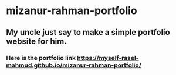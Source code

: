 # mizanur-rahman-portfolio
## My uncle just say to make a simple portfolio website for him. 
### Here is the portfolio link https://myself-rasel-mahmud.github.io/mizanur-rahman-portfolio/
